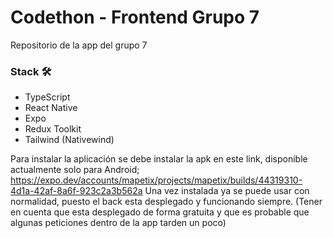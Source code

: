 # Codethon - Frontend Grupo 7

Repositorio de la app del grupo 7

### Stack 🛠️

- TypeScript
- React Native
- Expo
- Redux Toolkit
- Tailwind (Nativewind)

Para instalar la aplicación se debe instalar la apk en este link, disponible actualmente solo para Android;
https://expo.dev/accounts/mapetix/projects/mapetix/builds/44319310-4d1a-42af-8a6f-923c2a3b562a
Una vez instalada ya se puede usar con normalidad, puesto el back esta desplegado y funcionando siempre. 
(Tener en cuenta que esta desplegado de forma gratuita y que es probable que algunas peticiones dentro de la app tarden un poco)
